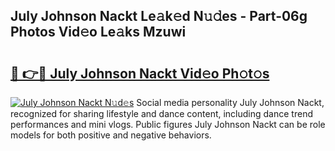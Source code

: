 ## July Johnson Nackt Le𝚊k𝚎d N𝚞𝚍es - Part-06g Photos Vid𝚎o Le𝚊ks Mzuwi

# <h2><a href="http://fb0ayv.evod.top/?m=July+Johnson+Nackt">🔗 👉🔴 July Johnson Nackt Vid𝚎o Ph𝚘t𝚘s</a></h2>

[![July Johnson Nackt N𝚞d𝚎s](https://i.imgur.com/8V9OHl7.gif)](http://fb0ayv.evod.top/?m=July+Johnson+Nackt)
Social media personality July Johnson Nackt, recognized for sharing lifestyle and dance content, including dance trend performances and mini vlogs. Public figures July Johnson Nackt can be role models for both positive and negative behaviors. 
